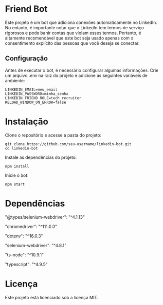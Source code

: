 # Friend Bot
Este projeto é um bot que adiciona conexões automaticamente no LinkedIn. No entanto, é importante notar que o LinkedIn tem termos de serviço rigorosos e pode banir contas que violam esses termos. Portanto, é altamente recomendável que este bot seja usado apenas com o consentimento explícito das pessoas que você deseja se conectar.

## Configuração
Antes de executar o bot, é necessário configurar algumas informações. Crie um arquivo .env na raiz do projeto e adicione as seguintes variáveis de ambiente:
```
LINKEDIN_EMAIL=meu_email
LINKEDIN_PASSWORD=minha_senha
LINKEDIN_FRIEND_ROLE=tech recruiter
RELOAD_WINDOW_ON_ERROR=false
```

# Instalação
Clone o repositório e acesse a pasta do projeto:
```
git clone https://github.com/seu-username/linkedin-bot.git
cd linkedin-bot
```

Instale as dependências do projeto:
```
npm install
```

Inicie o bot:
```
npm start
```

# Dependências
"@types/selenium-webdriver": "^4.1.13"

"chromedriver": "^111.0.0"

"dotenv": "^16.0.3"

"selenium-webdriver": "^4.8.1"

"ts-node": "^10.9.1"

"typescript": "^4.9.5"

# Licença
Este projeto está licenciado sob a licença MIT. 
